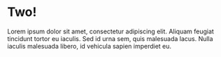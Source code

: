 # Two!

Lorem ipsum dolor sit amet, consectetur adipiscing elit. Aliquam feugiat tincidunt tortor eu iaculis. Sed id urna sem, quis malesuada lacus. Nulla iaculis malesuada libero, id vehicula sapien imperdiet eu.